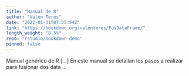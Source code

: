 ```yaml
---
title: "Manual de R"
author: "Valen Terés"
date: "2022-01-31T07:35:54Z"
link: "https://bookdown.org/valenteres/FusDataFrame/"
length_weight: "8.5%"
repo: "rstudio/bookdown-demo"
pinned: false
---
```


Manual genérico de R [...] En este manual se detallan los pasos a realizar para fusionar dos data ...
